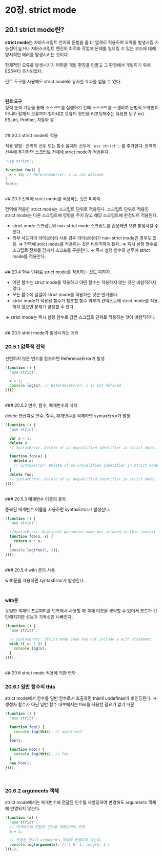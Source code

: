 # 20장. strict mode

## 20.1 strict mode란?

**strict mode**는 자바스크립트 언어의 문법을 좀 더 엄격히 적용하여 오류를 발생시킬 가능성이 높거나 자바스크립트 엔진의 최적화 작업에 문제를 일으킬 수 있는 코드에 대해 명시적인 에러를 발생시키는 것이다.

잠재적인 오류를 발생시키기 어려운 개발 환경을 만들고 그 환경에서 개발하기 위해 ES5부터 추가되었다.

린트 도구를 사용해도 strict mode와 유사한 효과를 얻을 수 있다.

<br/>

**린트 도구**  
정적 분석 기능을 통해 소스코드를 실행하기 전에 소스코드를 스캔하여 문법적 오류만이 아니라 잠재적 오류까지 찾아내고 오류의 원인을 리포팅해주는 유용한 도구 ex) ESLint, Prettier, 자동화 등

<br/>
## 20.2 strict mode의 적용

적용 방법 : 전역의 선두 또는 함수 몸체의 선두에 `‘use strict’;` 를 추가한다. 전역의 선두에 추가하면 스크립트 전체에 strict mode가 적용된다.

```jsx
'use strict';

function foo() {
  x = 10; // ReferenceError: x is not defined
}
foo();
```

<br/>
## 20.3 전역에 strict mode를 적용하는 것은 피하자.

전역에 적용한 strict mode는 스크립트 단위로 적용된다. 스크립트 단위로 적용된 strict mode는 다른 스크립트에 영향을 주지 않고 해당 스크립트에 한정되어 적용된다.

- strict mode 스크립트와 non-strict mode 스크립트를 혼용하면 오류 발생시킬 수 있다.
- 외부 서드파티 라이브러리 사용 경우 라이브러리가 non-strict mode인 경우도 있음.
  ⇒ 전역에 strict mode를 적용하는 것은 바람직하지 않다.
  ⇒ 즉시 실행 함수로 스크립트 전체를 감싸서 스코프를 구분한다.
  ⇒ 즉시 실행 함수의 선두에 strict mode를 적용한다.

<br/>
## 20.4 함수 단위로 strict mode를 적용하는 것도 피하자.

- 어떤 함수는 strict mode를 적용하고 어떤 함수는 적용하지 않는 것은 바람직하지 않다.
- 모든 함수에 일일이 strict mode를 적용하는 것은 번거롭다.
- strict mode가 적용된 함수가 참조할 함수 외부의 컨텍스트에 strict mode를 적용하지 않으면 문제가 발생할 수 있다.

⇒ strict mode는 즉시 실행 함수로 감싼 스크립트 단위로 적용하는 것이 바람직하다.

<br/>
## 20.5 strict mode가 발생시키는 에러

### 20.5.1 암묵적 전역

선언하지 않은 변수를 참조하면 ReferenceError가 발생

```jsx
(function () {
  'use strict';

  x = 1;
  console.log(x); // ReferenceError: x is not defined
})();
```

<br/>
### 20.5.2 변수, 함수, 매개변수의 삭제

delete 연산자로 변수, 함수, 매개변수를 삭제하면 syntaxError가 발생

```jsx
(function () {
  'use strict';

  var x = 1;
  delete x;
  // SyntaxError: Delete of an unqualified identifier in strict mode.

  function foo(a) {
    delete a;
    // SyntaxError: Delete of an unqualified identifier in strict mode.
  }
  delete foo;
  // SyntaxError: Delete of an unqualified identifier in strict mode.
}());
```

<br/>
### 20.5.3 매개변수 이름의 중복

중복된 매개변수 이름을 사용하면 syntaxError가 발생한다.

```jsx
(function () {
  'use strict';

  //SyntaxError: Duplicate parameter name not allowed in this context
  function foo(x, x) {
    return x + x;
  }
  console.log(foo(1, 2));
})();
```

<br/>
### 20.5.4 with 문의 사용

with문을 사용하면 syntaxError가 발생한다.

<br/>

**with문**

동일한 객체의 프로퍼티를 반복해서 사용할 때 객체 이름을 생략할 수 있어서 코드가 간단해지지만 성능과 가독성은 나빠진다.

```jsx
(function () {
  'use strict';

  // SyntaxError: Strict mode code may not include a with statement
  with ({ x: 1 }) {
    console.log(x);
  }
})();
```

<br/>
## 20.6 strict mode 적용에 의한 변화

### 20.6.1 일반 함수의 this

strict mode에서 함수를 일반 함수로서 호출하면 this에 undefined가 바인딩된다. ⇒ 생성자 함수가 아닌 일반 함수 내부에서는 this를 사용할 필요가 없기 때문
<br/>

```jsx
(function () {
  'use strict';

  function foo() {
    console.log(this); // undefined
  }
  foo();

  function Foo() {
    console.log(this); // Foo
  }
  new Foo();
})();
```

<br/>

### 20.6.2 arguments 객체

strict mode에서는 매개변수에 전달된 인수를 재할당하여 변경해도 arguments 객체에 반영되지 않는다.
<br/>

```jsx
(function (a) {
  'use strict';
  // 매개변수에 전달된 인수를 재할당하여 변경
  a = 2;

  // 변경된 인수가 arguments 객체에 반영되지 않는다.
  console.log(arguments); // { 0: 1, length: 1 }
})(1);
```

